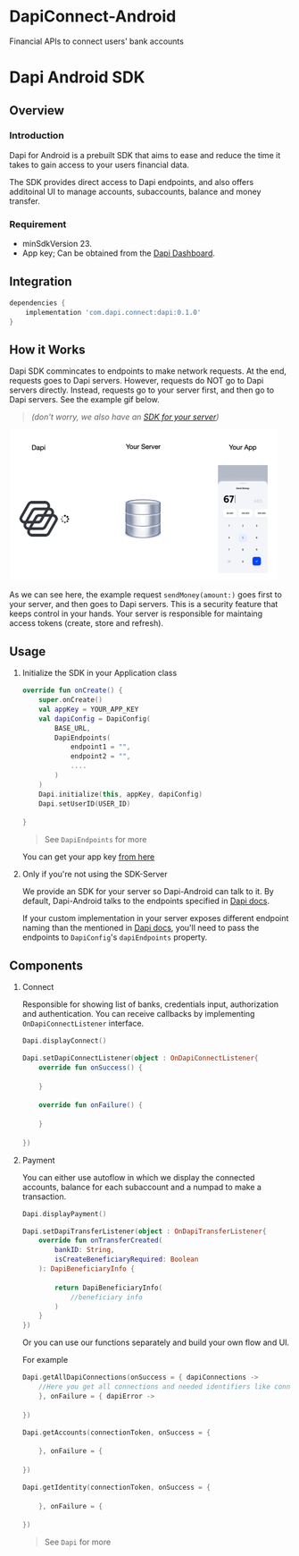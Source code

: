 # DapiConnect-Android
Financial APIs to connect users' bank accounts


# Dapi Android SDK

## Overview

### Introduction

Dapi for Android is a prebuilt SDK that aims to ease and reduce the time it takes to gain access to your users financial data.

The SDK provides direct access to Dapi endpoints, and also offers additoinal UI to manage accounts, subaccounts, balance and money transfer.

### Requirement

- minSdkVersion 23.
- App key; Can be obtained from the [Dapi Dashboard](https://dashboard.dapi.co/).

## Integration

```gradle
dependencies {
    implementation 'com.dapi.connect:dapi:0.1.0'
}
```


## How it Works

Dapi SDK commincates to endpoints to make network requests. At the end, requests goes to Dapi servers. However, requests do NOT go to Dapi servers directly. Instead, requests go to your server first, and then go to Dapi servers. See the example gif below.
> *(don't worry, we also have an [SDK for your server](https://github.com/dapi-co/sdk-server))*

![dfd](https://github.com/dapi-co/DapiConnect-iOS/raw/master/DapiConnectGIF.gif)

As we can see here, the example request `sendMoney(amount:)` goes first to your server, and then goes to Dapi servers. This is a security feature that keeps control in your hands. Your server is responsible for maintaing access tokens (create, store and refresh).

## Usage

1. Initialize the SDK in your Application class

	```kotlin
	override fun onCreate() {
        super.onCreate()
        val appKey = YOUR_APP_KEY
        val dapiConfig = DapiConfig(
            BASE_URL,
            DapiEndpoints(
                endpoint1 = "",
                endpoint2 = "",
				....
            )
        )
        Dapi.initialize(this, appKey, dapiConfig)
        Dapi.setUserID(USER_ID)

    }
	```
	>See `DapiEndpoints` for more


	You can get your app key [from here](https://dashboard.dapi.co/)

2. Only if you're not using the SDK-Server

	We provide an SDK for your server so Dapi-Android can talk to it. By default, Dapi-Android talks to the endpoints specified in [Dapi docs](https://docs.dapi.co/). 

	If your custom implementation in your server exposes different endpoint naming than the mentioned in [Dapi docs](https://docs.dapi.co/), you'll need to pass the endpoints to `DapiConfig`'s `dapiEndpoints` property.


## Components


1. Connect

	Responsible for showing list of banks, credentials input, authorization and authentication. You can receive callbacks by implementing `OnDapiConnectListener` interface.

	```kotlin
	Dapi.displayConnect()
	```

	```kotlin
	Dapi.setDapiConnectListener(object : OnDapiConnectListener{
        override fun onSuccess() {

        }

		override fun onFailure() {

		}

	})

	```

2. Payment

	You can either use autoflow in which we display the connected accounts, balance for each subaccount and a numpad to make a transaction.

	```kotlin
	Dapi.displayPayment()
	```

	```kotlin
	Dapi.setDapiTransferListener(object : OnDapiTransferListener{
		override fun onTransferCreated(
			bankID: String,
			isCreateBeneficiaryRequired: Boolean
		): DapiBeneficiaryInfo {

			return DapiBeneficiaryInfo(
				//beneficiary info
			)
		}
	})
	```

	Or you can use our functions separately and build your own flow and UI.

	For example

	```kotlin
	Dapi.getAllDapiConnections(onSuccess = { dapiConnections ->
		//Here you get all connections and needed identifiers like connectionToken and userSecret
        }, onFailure = { dapiError ->

    })
	```

	```kotlin
	Dapi.getAccounts(connectionToken, onSuccess = {
            
        }, onFailure = {
            
    })
	```

	```kotlin
	Dapi.getIdentity(connectionToken, onSuccess = {
            
        }, onFailure = {
            
    })
	```

	>See `Dapi` for more
